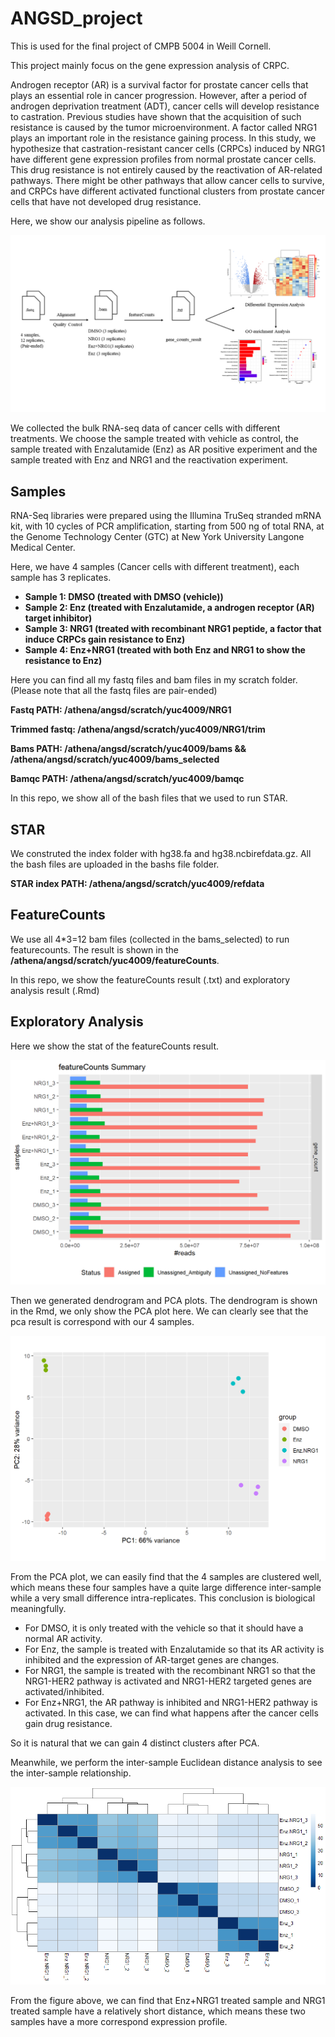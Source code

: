 # ANGSD_project
This is used for the final project of CMPB 5004 in Weill Cornell.

This project mainly focus on the gene expression analysis of CRPC.

Androgen receptor (AR) is a survival factor for prostate cancer cells that plays an essential role in cancer progression. However, after a period of androgen deprivation treatment (ADT), cancer cells will develop resistance to castration. Previous studies have shown that the acquisition of such resistance is caused by the tumor microenvironment. A factor called NRG1 plays an important role in the resistance gaining process. In this study, we hypothesize that castration-resistant cancer cells (CRPCs) induced by NRG1 have different gene expression profiles from normal prostate cancer cells. This drug resistance is not entirely caused by the reactivation of AR-related pathways. There might be other pathways that allow cancer cells to survive, and CRPCs have different activated functional clusters from prostate cancer cells that have not developed drug resistance.

Here, we show our analysis pipeline as follows.

![stat](https://github.com/yuqcheng/ANGSD_project/blob/main/figure/pipeline.png)

We collected the bulk RNA-seq data of cancer cells with different treatments. We choose the sample treated with vehicle as control, the sample treated with Enzalutamide (Enz) as AR positive experiment and the sample treated with Enz and NRG1 and the reactivation experiment. 

## Samples

RNA-Seq libraries were prepared using the Illumina TruSeq stranded mRNA kit, with 10 cycles of PCR amplification, starting from 500 ng of total RNA, at the Genome Technology Center (GTC) at New York University Langone Medical Center.

Here, we have 4 samples (Cancer cells with different treatment), each sample has 3 replicates. 
- **Sample 1: DMSO (treated with DMSO (vehicle))**
- **Sample 2: Enz (treated with Enzalutamide, a androgen receptor (AR) target inhibitor)**
- **Sample 3: NRG1 (treated with recombinant NRG1 peptide, a factor that induce CRPCs gain resistance to Enz)**
- **Sample 4: Enz+NRG1 (treated with both Enz and NRG1 to show the resistance to Enz)**

Here you can find all my fastq files and bam files in my scratch folder. (Please note that all the fastq files are pair-ended)

**Fastq PATH: /athena/angsd/scratch/yuc4009/NRG1**

**Trimmed fastq: /athena/angsd/scratch/yuc4009/NRG1/trim**

**Bams PATH: /athena/angsd/scratch/yuc4009/bams && /athena/angsd/scratch/yuc4009/bams_selected**

**Bamqc PATH: /athena/angsd/scratch/yuc4009/bamqc**

In this repo, we show all of the bash files that we used to run STAR.

## STAR

We construted the index folder with hg38.fa and hg38.ncbirefdata.gz. All the bash files are uploaded in the bashs file folder.

**STAR index PATH: /athena/angsd/scratch/yuc4009/refdata**

## FeatureCounts

We use all 4\*3=12 bam files (collected in the bams_selected) to run featurecounts. The result is shown in the **/athena/angsd/scratch/yuc4009/featureCounts**.

In this repo, we show the featureCounts result (.txt) and exploratory analysis result (.Rmd)

## Exploratory Analysis

Here we show the stat of the featureCounts result.

![stat](https://github.com/yuqcheng/ANGSD_project/blob/main/figure/featurecounts_stat.png)

Then we generated dendrogram and PCA plots. The dendrogram is shown in the Rmd, we only show the PCA plot here. We can clearly see that the pca result is correspond with our 4 samples.

![pca](https://github.com/yuqcheng/ANGSD_project/blob/main/figure/pca.png)

From the PCA plot, we can easily find that the 4 samples are clustered well, which means these four samples have a quite large difference inter-sample while a very small difference intra-replicates. This conclusion is biological meaningfully. 
- For DMSO, it is only treated with the vehicle so that it should have a normal AR activity. 
- For Enz, the sample is treated with Enzalutamide so that its AR activity is inhibited and the expression of AR-target genes are changes. 
- For NRG1, the sample is treated with the recombinant NRG1 so that the NRG1-HER2 pathway is activated and NRG1-HER2 targeted genes are activated/inhibited. 
- For Enz+NRG1, the AR pathway is inhibited and NRG1-HER2 pathway is activated. In this case, we can find what happens after the cancer cells gain drug resistance.

So it is natural that we can gain 4 distinct clusters after PCA.

Meanwhile, we perform the inter-sample Euclidean distance analysis to see the inter-sample relationship.

![Eud_hm](https://github.com/yuqcheng/ANGSD_project/blob/main/figure/pheatmap.png)

From the figure above, we can find that Enz+NRG1 treated sample and NRG1 treated sample have a relatively short distance, which means these two samples have a more correspond expression profile.
